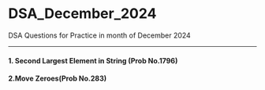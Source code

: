 # DSA_December_2024
DSA Questions for Practice in month of December 2024
<hr>

#### 1. Second Largest Element in String (Prob No.1796)
#### 2.Move Zeroes(Prob No.283)
